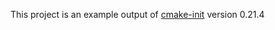 This project is an example output of
[cmake-init](https://github.com/friendlyanon/cmake-init) version 0.21.4
